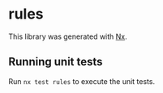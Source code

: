 # rules

This library was generated with [Nx](https://nx.dev).

## Running unit tests

Run `nx test rules` to execute the unit tests.
